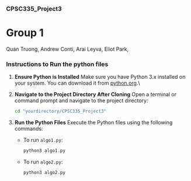 ### CPSC335_Project3
# Group 1
Quan Truong,
Andrew Conti,
Arai Leyva,
Eliot Park,

### Instructions to Run the python files

1. **Ensure Python is Installed**
   Make sure you have Python 3.x installed on your system. You can download it from [python.org](https://www.python.org/).\

2. **Navigate to the Project Directory After Cloning**
   Open a terminal or command prompt and navigate to the project directory:
    ```bash
    cd "yourdirectory/CPSC335_Project3"
    ```
    
3. **Run the Python Files**
   Execute the Python files using the following commands:
    - To run `algo1.py`:
      ```bash
      python3 algo1.py
      ```
    - To run `algo2.py`:
      ```bash
      python3 algo2.py
      ```

      
